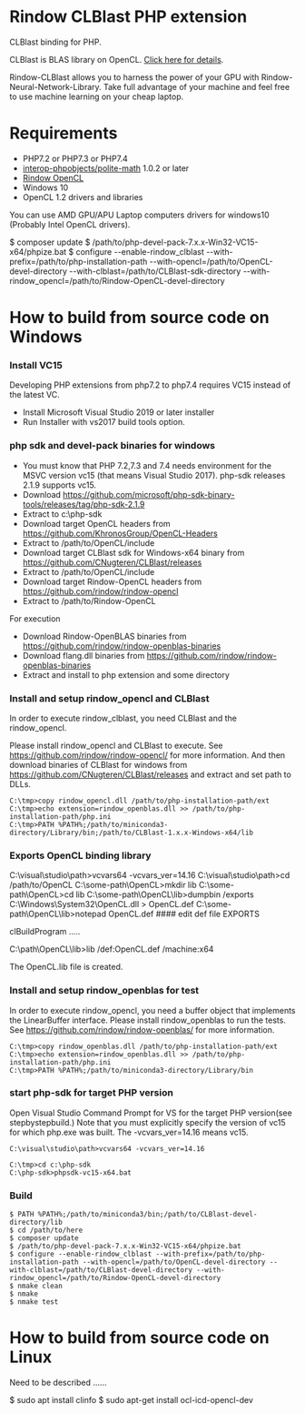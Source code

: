 Rindow CLBlast PHP extension
============================
CLBlast binding for PHP.

CLBlast is BLAS library on OpenCL. [Click here for details](https://github.com/CNugteren/CLBlast).

Rindow-CLBlast allows you to harness the power of your GPU with Rindow-Neural-Network-Library. Take full advantage of your machine and feel free to use machine learning on your cheap laptop.

Requirements
============

- PHP7.2 or PHP7.3 or PHP7.4
- [interop-phpobjects/polite-math](https://github.com/interop-phpobjects/polite-math) 1.0.2 or later
- [Rindow OpenCL](https://github.com/rindow/rindow-opencl)
- Windows 10
- OpenCL 1.2 drivers and libraries

You can use AMD GPU/APU Laptop computers drivers for windows10
(Probably Intel OpenCL drivers).

$ composer update
$ /path/to/php-devel-pack-7.x.x-Win32-VC15-x64/phpize.bat
$ configure --enable-rindow_clblast --with-prefix=/path/to/php-installation-path --with-opencl=/path/to/OpenCL-devel-directory --with-clblast=/path/to/CLBlast-sdk-directory --with-rindow_opencl=/path/to/Rindow-OpenCL-devel-directory

How to build from source code on Windows
========================================

### Install VC15
Developing PHP extensions from php7.2 to php7.4 requires VC15 instead of the latest VC.

- Install Microsoft Visual Studio 2019 or later installer
- Run Installer with vs2017 build tools option.

### php sdk and devel-pack binaries for windows

- You must know that PHP 7.2,7.3 and 7.4 needs environment for the MSVC version vc15 (that means Visual Studio 2017). php-sdk releases 2.1.9 supports vc15.
- Download https://github.com/microsoft/php-sdk-binary-tools/releases/tag/php-sdk-2.1.9
- Extract to c:\php-sdk
- Download target OpenCL headers from https://github.com/KhronosGroup/OpenCL-Headers
- Extract to /path/to/OpenCL/include
- Download target CLBlast sdk for Windows-x64 binary from https://github.com/CNugteren/CLBlast/releases
- Extract to /path/to/OpenCL/include
- Download target Rindow-OpenCL headers from https://github.com/rindow/rindow-opencl
- Extract to /path/to/Rindow-OpenCL

For execution
- Download Rindow-OpenBLAS binaries from https://github.com/rindow/rindow-openblas-binaries
- Download flang.dll binaries from https://github.com/rindow/rindow-openblas-binaries
- Extract and install to php extension and some directory

### Install and setup rindow_opencl and CLBlast

In order to execute rindow_clblast, you need CLBlast and the rindow_opencl.

Please install rindow_opencl and CLBlast to execute.
See https://github.com/rindow/rindow-opencl/ for more information.
And then download binaries of CLBlast for windows from https://github.com/CNugteren/CLBlast/releases and extract and set path to DLLs.

```shell
C:\tmp>copy rindow_opencl.dll /path/to/php-installation-path/ext
C:\tmp>echo extension=rindow_openblas.dll >> /path/to/php-installation-path/php.ini
C:\tmp>PATH %PATH%;/path/to/miniconda3-directory/Library/bin;/path/to/CLBlast-1.x.x-Windows-x64/lib
```

### Exports OpenCL binding library
C:\visual\studio\path>vcvars64 -vcvars_ver=14.16
C:\visual\studio\path>cd /path/to/OpenCL
C:\some-path\OpenCL>mkdir lib
C:\some-path\OpenCL>cd lib
C:\some-path\OpenCL\lib>dumpbin /exports C:\Windows\System32\OpenCL.dll > OpenCL.def
C:\some-path\OpenCL\lib>notepad OpenCL.def                     #### edit def file
EXPORTS

clBuildProgram
.....

C:\path\OpenCL\lib>lib /def:OpenCL.def /machine:x64

The OpenCL.lib file is created.

### Install and setup rindow_openblas for test

In order to execute rindow_opencl, you need a buffer object that implements the LinearBuffer interface. Please install rindow_openblas to run the tests.
See https://github.com/rindow/rindow-openblas/ for more information.

```shell
C:\tmp>copy rindow_openblas.dll /path/to/php-installation-path/ext
C:\tmp>echo extension=rindow_openblas.dll >> /path/to/php-installation-path/php.ini
C:\tmp>PATH %PATH%;/path/to/miniconda3-directory/Library/bin
```

### start php-sdk for target PHP version

Open Visual Studio Command Prompt for VS for the target PHP version(see stepbystepbuild.)
Note that you must explicitly specify the version of vc15 for which php.exe was built.
The -vcvars_ver=14.16 means vc15.

```shell
C:\visual\studio\path>vcvars64 -vcvars_ver=14.16

C:\tmp>cd c:\php-sdk
C:\php-sdk>phpsdk-vc15-x64.bat
```

### Build

```shell
$ PATH %PATH%;/path/to/miniconda3/bin;/path/to/CLBlast-devel-directory/lib
$ cd /path/to/here
$ composer update
$ /path/to/php-devel-pack-7.x.x-Win32-VC15-x64/phpize.bat
$ configure --enable-rindow_clblast --with-prefix=/path/to/php-installation-path --with-opencl=/path/to/OpenCL-devel-directory --with-clblast=/path/to/CLBlast-devel-directory --with-rindow_opencl=/path/to/Rindow-OpenCL-devel-directory
$ nmake clean
$ nmake
$ nmake test
```

How to build from source code on Linux
========================================
Need to be described ......  

$ sudo apt install clinfo
$ sudo apt-get install ocl-icd-opencl-dev
